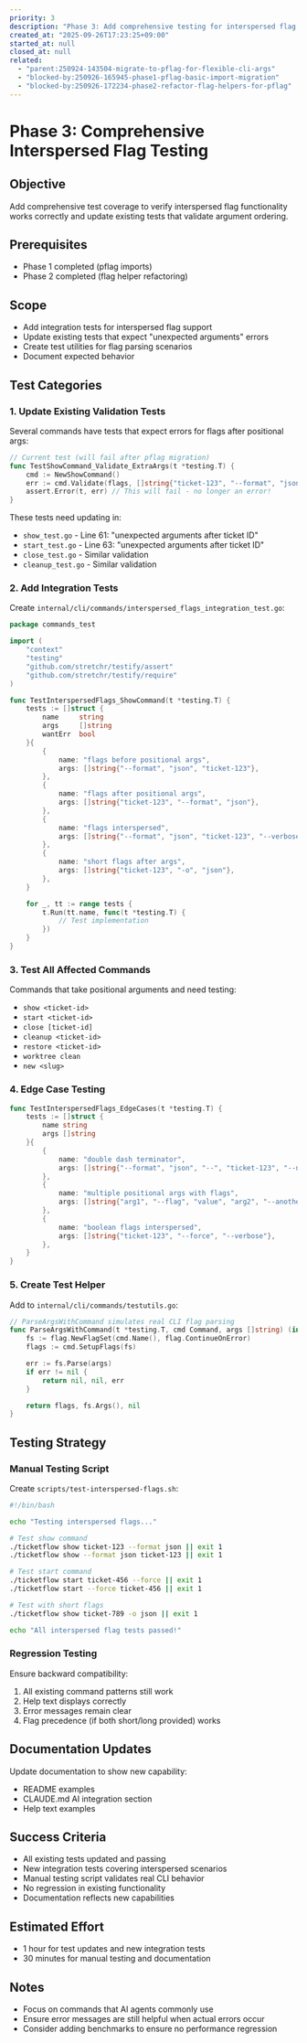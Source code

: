 ```yaml
---
priority: 3
description: "Phase 3: Add comprehensive testing for interspersed flag support"
created_at: "2025-09-26T17:23:25+09:00"
started_at: null
closed_at: null
related:
  - "parent:250924-143504-migrate-to-pflag-for-flexible-cli-args"
  - "blocked-by:250926-165945-phase1-pflag-basic-import-migration"
  - "blocked-by:250926-172234-phase2-refactor-flag-helpers-for-pflag"
---
```


# Phase 3: Comprehensive Interspersed Flag Testing

## Objective
Add comprehensive test coverage to verify interspersed flag functionality works correctly and update existing tests that validate argument ordering.

## Prerequisites
- Phase 1 completed (pflag imports)
- Phase 2 completed (flag helper refactoring)

## Scope
- Add integration tests for interspersed flag support
- Update existing tests that expect "unexpected arguments" errors
- Create test utilities for flag parsing scenarios
- Document expected behavior

## Test Categories

### 1. Update Existing Validation Tests

Several commands have tests that expect errors for flags after positional args:
```go
// Current test (will fail after pflag migration)
func TestShowCommand_Validate_ExtraArgs(t *testing.T) {
    cmd := NewShowCommand()
    err := cmd.Validate(flags, []string{"ticket-123", "--format", "json"})
    assert.Error(t, err) // This will fail - no longer an error!
}
```

These tests need updating in:
- `show_test.go` - Line 61: "unexpected arguments after ticket ID"
- `start_test.go` - Line 63: "unexpected arguments after ticket ID"
- `close_test.go` - Similar validation
- `cleanup_test.go` - Similar validation

### 2. Add Integration Tests

Create `internal/cli/commands/interspersed_flags_integration_test.go`:

```go
package commands_test

import (
    "context"
    "testing"
    "github.com/stretchr/testify/assert"
    "github.com/stretchr/testify/require"
)

func TestInterspersedFlags_ShowCommand(t *testing.T) {
    tests := []struct {
        name     string
        args     []string
        wantErr  bool
    }{
        {
            name: "flags before positional args",
            args: []string{"--format", "json", "ticket-123"},
        },
        {
            name: "flags after positional args",
            args: []string{"ticket-123", "--format", "json"},
        },
        {
            name: "flags interspersed",
            args: []string{"--format", "json", "ticket-123", "--verbose"},
        },
        {
            name: "short flags after args",
            args: []string{"ticket-123", "-o", "json"},
        },
    }

    for _, tt := range tests {
        t.Run(tt.name, func(t *testing.T) {
            // Test implementation
        })
    }
}
```

### 3. Test All Affected Commands

Commands that take positional arguments and need testing:
- `show <ticket-id>`
- `start <ticket-id>`
- `close [ticket-id]`
- `cleanup <ticket-id>`
- `restore <ticket-id>`
- `worktree clean`
- `new <slug>`

### 4. Edge Case Testing

```go
func TestInterspersedFlags_EdgeCases(t *testing.T) {
    tests := []struct {
        name string
        args []string
    }{
        {
            name: "double dash terminator",
            args: []string{"--format", "json", "--", "ticket-123", "--not-a-flag"},
        },
        {
            name: "multiple positional args with flags",
            args: []string{"arg1", "--flag", "value", "arg2", "--another", "arg3"},
        },
        {
            name: "boolean flags interspersed",
            args: []string{"ticket-123", "--force", "--verbose"},
        },
    }
}
```

### 5. Create Test Helper

Add to `internal/cli/commands/testutils.go`:
```go
// ParseArgsWithCommand simulates real CLI flag parsing
func ParseArgsWithCommand(t *testing.T, cmd Command, args []string) (interface{}, []string, error) {
    fs := flag.NewFlagSet(cmd.Name(), flag.ContinueOnError)
    flags := cmd.SetupFlags(fs)

    err := fs.Parse(args)
    if err != nil {
        return nil, nil, err
    }

    return flags, fs.Args(), nil
}
```

## Testing Strategy

### Manual Testing Script
Create `scripts/test-interspersed-flags.sh`:
```bash
#!/bin/bash

echo "Testing interspersed flags..."

# Test show command
./ticketflow show ticket-123 --format json || exit 1
./ticketflow show --format json ticket-123 || exit 1

# Test start command
./ticketflow start ticket-456 --force || exit 1
./ticketflow start --force ticket-456 || exit 1

# Test with short flags
./ticketflow show ticket-789 -o json || exit 1

echo "All interspersed flag tests passed!"
```

### Regression Testing
Ensure backward compatibility:
1. All existing command patterns still work
2. Help text displays correctly
3. Error messages remain clear
4. Flag precedence (if both short/long provided) works

## Documentation Updates

Update documentation to show new capability:
- README examples
- CLAUDE.md AI integration section
- Help text examples

## Success Criteria
- All existing tests updated and passing
- New integration tests covering interspersed scenarios
- Manual testing script validates real CLI behavior
- No regression in existing functionality
- Documentation reflects new capabilities

## Estimated Effort
- 1 hour for test updates and new integration tests
- 30 minutes for manual testing and documentation

## Notes
- Focus on commands that AI agents commonly use
- Ensure error messages are still helpful when actual errors occur
- Consider adding benchmarks to ensure no performance regression